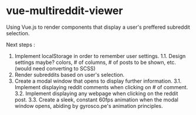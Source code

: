 # vue-multireddit-viewer
Using Vue.js to render components that display a user's preffered subreddit selection.

Next steps :

1. Implement localStorage in order to remember user settings.
  1.1. Design settings maybe? colors, # of columns, # of posts to be shown, etc. (would need converting to SCSS)
2. Render subreddits based on user's selection.
3. Create a modal window that opens to display further information.
  3.1. Implement displaying reddit comments when clicking on # of comment.
  3.2. Implement displaying any webpage when clicking on the reddit post.
  3.3. Create a sleek, constant 60fps animation when the modal window opens, abiding by gyrosco.pe's animation principles.
